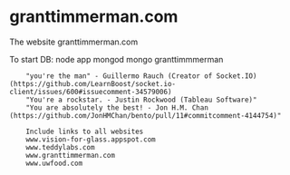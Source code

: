 granttimmerman.com
==================

The website granttimmerman.com

To start DB:
node app
mongod
mongo granttimmmerman


		"you're the man" - Guillermo Rauch (Creator of Socket.IO) (https://github.com/LearnBoost/socket.io-client/issues/600#issuecomment-34579006)
		"You're a rockstar. - Justin Rockwood (Tableau Software)"
		"You are absolutely the best! - Jon H.M. Chan (https://github.com/JonHMChan/bento/pull/11#commitcomment-4144754)"

		Include links to all websites
		www.vision-for-glass.appspot.com
		www.teddylabs.com
		www.granttimmerman.com
		www.uwfood.com